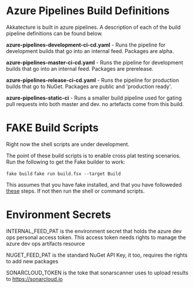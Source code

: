 # Azure Pipelines Build Definitions

Akkatecture is built in azure pipelines. A description of each of the build pipeline definitions can be found below.

**azure-pipelines-development-ci-cd.yaml** - Runs the pipeline for development builds that go into an internal feed. Packages are alpha.

**azure-pipelines-master-ci-cd.yaml** - Runs the pipeline for development builds that go into an internal feed. Packages are prerelease.

**azure-pipelines-release-ci-cd.yaml** - Runs the pipeline for production builds that go to NuGet. Packages are public and 'production ready'.

**azure-pipelines-static-ci** - Runs a smaller build pipeline used for gating pull requests into both master and dev. no artefacts come from this build.

# FAKE Build Scripts

Right now the shell scripts are under development.

The point of these build scripts is to enable cross plat testing scenarios. Run the following to get the Fake builder to work:

`fake build`
`fake run build.fsx --target Build` 

This assumes that you have fake installed, and that you have followeded [these](http://fake.build/fake-commandline.html) steps. If not then run the shell or command scripts.

# Environment Secrets

INTERNAL_FEED_PAT is the environment secret that holds the azure dev ops personal access token. This access token needs rights to manage the azure dev ops artifacts resource

NUGET_FEED_PAT is the standard NuGet API Key, it too, requires the rights to add new packages

SONARCLOUD_TOKEN is the toke that sonarscanner uses to upload results to https://sonarcloud.io
